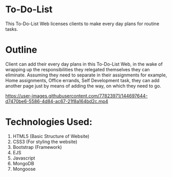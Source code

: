 # To-Do-List
This To-Do-List Web licenses clients to make every day plans for routine tasks.
# Outline
 Client can add their every day plans in this To-Do-List Web, in the wake of wrapping up the responsibilities they relegated themselves they can eliminate. Assuming they need to    separate in their assignments
 for example, Home assignments, Office errands, Self Development task, they can add another page just by means of adding the way, on which they need to go.




https://user-images.githubusercontent.com/77823971/144697644-d7470be6-5586-4d84-ac67-21f8a164bd2c.mp4

# Technologies Used:
1. HTML5 (Basic Structure of Website)
2. CSS3 (For styling the website)
3. Bootstrap (Framework)
4. EJS 
5. Javascript
6. MongoDB
7. Mongoose

